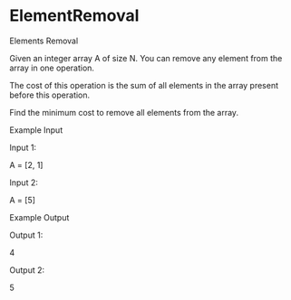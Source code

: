 # ElementRemoval

Elements Removal

Given an integer array A of size N. You can remove any element from the array in one operation.

The cost of this operation is the sum of all elements in the array present before this operation.

Find the minimum cost to remove all elements from the array.

Example Input

Input 1:

A = [2, 1]

Input 2:

A = [5]


Example Output

Output 1:

4

Output 2:

5
